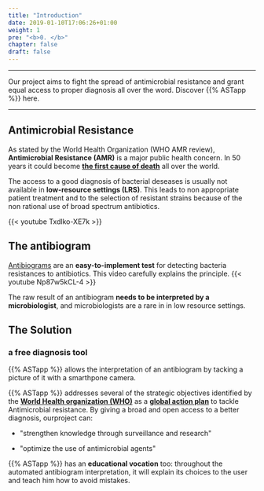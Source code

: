 ```yaml
---
title: "Introduction"
date: 2019-01-10T17:06:26+01:00
weight: 1
pre: "<b>0. </b>"
chapter: false
draft: false
---
```

___

<span class="subtitle"> Our project aims to fight the spread of antimicrobial resistance and grant equal access to proper diagnosis all over the word.
Discover {{% ASTapp %}} here.
___

## <i class="fas fa-biohazard"></i> Antimicrobial Resistance
As stated by the World Health Organization (WHO AMR review), <b>Antimicrobial Resistance (AMR)</b> is a major public health concern. In 50 years it could become <b> [the first cause of death](/ASTapp-overview/en/suppl/oneill/)</b>  all over the world.

The access to a good diagnosis of bacterial deseases is usually not available in <b>low-resource settings (LRS)</b>. This leads to non appropriate patient treatment and to the selection of resistant strains because of the non rational use of broad spectrum antibiotics. 


{{< youtube Txdlko-XE7k >}}



## <i class="fas fa-dot-circle"></i> The antibiogram
[Antibiograms](https://en.wikipedia.org/wiki/Antibiotic_sensitivity) are an <b>easy-to-implement test</b> for detecting bacteria resistances to antibiotics.
This video carefully explains the principle.
{{< youtube Np87w5kCL-4 >}}

The raw result of an antibiogram <b>needs to be interpreted by a microbiologist</b>, and microbiologists are a rare in in low resource settings.

## <i class="far fa-lightbulb"></i> The Solution

### a free diagnosis tool

{{% ASTapp %}} allows the interpretation of an antibiogram by tacking a picture of it with a smarthpone camera.

{{% ASTapp %}} addresses several of the strategic objectives identified by the <b>[World Health organization (WHO)](https://www.who.int/antimicrobial-resistance/en/)</b> as a <b>[global action plan](https://www.who.int/antimicrobial-resistance/global-action-plan/en/)</b> to tackle Antimicrobial resistance.
By giving a broad and open access to a better diagnosis, ourproject can:

- "strengthen knowledge through surveillance and research"

- "optimize the use of antimicrobial agents"

{{% ASTapp %}} has an <b>educational vocation</b> too: throughout the automated antibiogram interpretation, it will explain its choices to the user and teach him how to avoid mistakes.

